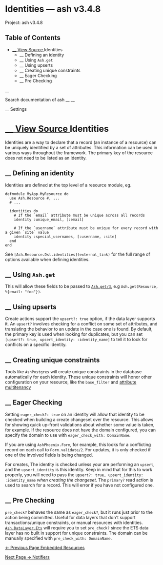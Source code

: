 # Identities — ash v3.4.8

Project: ash v3.4.8

## Table of Contents

- [ __ View Source ](external_link) Identities
  - __ Defining an identity
  - __ Using `Ash.get`
  - __ Using upserts
  - __ Creating unique constraints
  - __ Eager Checking
  - __ Pre Checking

__

Search documentation of ash __ __

__ Settings

#  [ __ View Source ](external_link) Identities

Identities are a way to declare that a record (an instance of a resource) can be uniquely identified by a set of attributes. This information can be used in various ways throughout the framework. The primary key of the resource does not need to be listed as an identity.

##  __ Defining an identity

Identities are defined at the top level of a resource module, eg.
    
    
    defmodule MyApp.MyResource do
      use Ash.Resource #, ...
      # ...
    
      identities do
        # If the `email` attribute must be unique across all records
        identity :unique_email, [:email]
    
        # If the `username` attribute must be unique for every record with a given `site` value
        identity :special_usernames, [:username, :site]
      end
    end

See `[Ash.Resource.Dsl.identities](external_link)` for the full range of options available when defining identities.

##  __ Using `Ash.get`

This will allow these fields to be passed to [`Ash.get/3`](external_link), e.g `Ash.get(Resource, %{email: "foo"})`.

##  __ Using upserts

Create actions support the `upsert?: true` option, if the data layer supports it. An `upsert?` involves checking for a conflict on some set of attributes, and translating the behavior to an update in the case one is found. By default, the primary key is used when looking for duplicates, but you can set `[upsert?: true, upsert_identity: :identity_name]` to tell it to look for conflicts on a specific identity.

##  __ Creating unique constraints

Tools like `AshPostgres` will create unique constraints in the database automatically for each identity. These unique constraints will honor other configuration on your resource, like the `base_filter` and [attribute multitenancy](external_link)

##  __ Eager Checking

Setting `eager_check?: true` on an identity will allow that identity to be checked when building a create changeset over the resource. This allows for showing quick up-front validations about whether some value is taken, for example. If the resource does not have the domain configured, you can specify the domain to use with `eager_check_with: DomainName`.

If you are using `AshPhoenix.Form`, for example, this looks for a conflicting record on each call to `Form.validate/2`. For updates, it is only checked if one of the involved fields is being changed.

For creates, The identity is checked unless your are performing an `upsert`, and the `upsert_identity` is this identity. Keep in mind that for this to work properly, you will need to pass the `upsert?: true, upsert_identity: :identity_name` _when creating the changeset_. The `primary?` read action is used to search for a record. This will error if you have not configured one.

##  __ Pre Checking

`pre_check?` behaves the same as `eager_check?`, but it runs just prior to the action being committed. Useful for data layers that don't support transactions/unique constraints, or manual resources with identities. [`Ash.DataLayer.Ets`](external_link) will require you to set `pre_check?` since the ETS data layer has no built in support for unique constraints. The domain can be manually specified with `pre_check_with: DomainName`.

[ ← Previous Page  Embedded Resources  ](external_link)

[ Next Page →  Notifiers  ](external_link)
